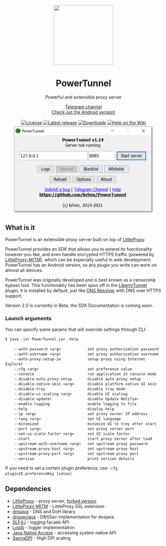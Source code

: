 <div align="center">
<img src="https://raw.githubusercontent.com/krlvm/PowerTunnel/master/.github/images/logo.png" height="192px" width="192px" />
<br><h1>PowerTunnel</h1>
Powerful and extensible proxy server

<a href="https://t.me/powertunnel_dpi">Telegram channel</a>
<br>
<a href="https://github.com/krlvm/PowerTunnel-Android">Check out the Android version!<a/>
<br><br>
<a href="https://github.com/krlvm/PowerTunnel/blob/master/LICENSE"><img src="https://img.shields.io/github/license/krlvm/PowerTunnel?style=flat-square" alt="License"/></a>
<a href="https://github.com/krlvm/PowerTunnel/releases/latest"><img src="https://img.shields.io/github/v/release/krlvm/PowerTunnel?style=flat-square" alt="Latest release"/></a>
<a href="https://github.com/krlvm/PowerTunnel/releases"><img src="https://img.shields.io/github/downloads/krlvm/PowerTunnel/total?style=flat-square" alt="Downloads"/></a>
<a href="https://github.com/krlvm/PowerTunnel/wiki"><img src="https://img.shields.io/badge/help-wiki-yellow?style=flat-square" alt="Help on the Wiki"/></a>
<br>
<img src="https://raw.githubusercontent.com/krlvm/PowerTunnel/master/.github/images/ui.png" alt="PowerTunnel User Interface" style="max-width: 90%; height: auto"/>
</div>

## What is it

PowerTunnel is an extensible proxy server built on top of [LittleProxy](https://github.com/adamfisk/LittleProxy).

PowerTunnel provides an SDK that allows you to extend its functionality however you like, and even handle encrypted HTTPS traffic (powered by [LittleProxy-MITM](https://github.com/ganskef/LittleProxy-mitm)), which can be especially useful in web development. PowerTunnel has an Android version, so any plugin you write can work on almost all devices.


PowerTunnel was originally developed and is best known as a censorship bypass tool. This functionality has been spun off in the [LibertyTunnel](https://github.com/krlvm/LibertyTunnel) plugin, it is installed by default, just like [DNS Resolver](https://github.com/krlvm/PowerTunnel-DNS) with DNS over HTTPS support.

Version 2.0 is currently in Beta, the SDK Documentation is coming soon.

### Launch arguments
You can specify some params that will override settings through CLI:

```
$ java -jar PowerTunnel.jar -help

    --auth-password <arg>            set proxy authorization password
    --auth-username <arg>            set proxy authorization username
    --auto-proxy-setup-ie            setup proxy using Internet Explorer
    --cfg <arg>                      set preference value
    --console                        run application in console mode
    --disable-auto-proxy-setup       disable auto proxy setup
    --disable-native-skin <arg>      disable platform native UI skin
    --disable-tray                   disable tray mode
    --disable-ui-scaling <arg>       disable UI scaling
    --disable-updater                disable Update Notifier
    --enable-logging                 enable logging to file
    --help                           display help
    --ip <arg>                       set proxy server IP address
    --lang <arg>                     set UI language
    --minimized                      minimize UI to tray after start
    --port <arg>                     set proxy server port
    --set-ui-scale-factor <arg>      set UI scale factor
    --start                          start proxy server after load
    --upstream-auth-username <arg>   set upstream proxy password
    --upstream-proxy-host <arg>      set upstream proxy host
    --upstream-proxy-port <arg>      set upstream proxy port
    --version                        print version details
```

If you need to set a certain plugin preference, use `-cfg pluginID.preferenceKey [value]`

## Dependencies
* [LittleProxy](https://github.com/adamfisk/LittleProxy) - proxy server, [forked version](https://github.com/mrog/LittleProxy)
* [LittleProxy-MITM](https://github.com/ganskef/LittleProxy-mitm) - LittleProxy SSL extension
* [dnsjava](https://github.com/dnsjava/dnsjava) - DNS and DoH library
* [dnssecjava](https://github.com/ibauersachs/dnssecjava) - DNSSec implementation for dnsjava
* [SLF4J](http://www.slf4j.org/) - logging facade API
* [Log4j](https://logging.apache.org/log4j/2.x/) - logger implementation
* [Java Native Access](https://github.com/java-native-access/jna) - accessing system native API
* [SwingDPI](https://github.com/krlvm/SwingDPI) - High DPI scaling